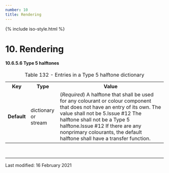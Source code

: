 ```yaml
---
number: 10
title: Rendering
---
```



<html>
<head>
<title>ISO 32000-2:2020 Clause 10: Rendering</title>
</head>
<body>


{% include iso-style.html %}


<div class="iso32000">


<h1>10. Rendering</h1>


<h4>10.6.5.6 Type 5 halftones</h4>


<table>
  <caption>Table 132 - Entries in a Type 5 halftone dictionary</caption>
  <tr>
    <th>Key</th>
    <th>Type</th>
    <th>Value</th>
  </tr>
  <tr>
    <td><b>Default</b></td>
    <td>dictionary or<br/>stream</td>
    <td>
    (<i>Required</i>) A halftone that shall be used for any colourant or colour component that does not have an entry of its own.
    <span class="deleted-text">The value shall not be 5.<span class="deleted-tooltiptext">Issue #12</span></span>
    <span class="new-text">The halftone shall not be a Type 5 halftone.<span class="new-tooltiptext">Issue #12</span></span>
    If there are any nonprimary colourants, the default halftone shall have a transfer function.
    </td>
  </tr>
</table>


</div>


<br/><hr>
<p class="footnote">Last modified: 16 February 2021</p>

</body>
</html>
